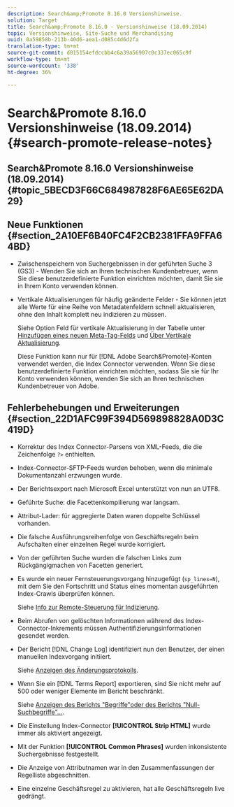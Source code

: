 ```yaml
---
description: Search&amp;Promote 8.16.0 Versionshinweise.
solution: Target
title: Search&amp;Promote 8.16.0 - Versionshinweise (18.09.2014)
topic: Versionshinweise, Site-Suche und Merchandising
uuid: 0a59858b-213b-40d6-aea1-d085c4d6d2fa
translation-type: tm+mt
source-git-commit: d015154efdccbb4c6a39a56907c0c337ec065c9f
workflow-type: tm+mt
source-wordcount: '338'
ht-degree: 36%

---
```



# Search&amp;Promote 8.16.0 Versionshinweise (18.09.2014){#search-promote-release-notes}

## Search&amp;Promote 8.16.0 Versionshinweise (18.09.2014) {#topic_5BECD3F66C684987828F6AE65E62DA29}

## Neue Funktionen {#section_2A10EF6B40FC4F2CB2381FFA9FFA64BD}

* Zwischenspeichern von Suchergebnissen in der geführten Suche 3 (GS3) - Wenden Sie sich an Ihren technischen Kundenbetreuer, wenn Sie diese benutzerdefinierte Funktion einrichten möchten, damit Sie sie in Ihrem Konto verwenden können.
* Vertikale Aktualisierungen für häufig geänderte Felder - Sie können jetzt alle Werte für eine Reihe von Metadatenfeldern schnell aktualisieren, ohne den Inhalt komplett neu indizieren zu müssen.

   Siehe Option Feld für vertikale Aktualisierung in der Tabelle unter [Hinzufügen eines neuen Meta-Tag-Felds](../c-about-settings-menu/c-about-metadata-menu.md#task_6DF188C0FC7F4831A4444CA9AFA615E5) und [Über Vertikale Aktualisierung](../c-about-index-menu/c-about-vertical-updates.md#concept_E65A70C9C2E04804BF24FBE1B3CAD899).

   Diese Funktion kann nur für [!DNL Adobe Search&Promote]-Konten verwendet werden, die Index Connector verwenden. Wenn Sie diese benutzerdefinierte Funktion einrichten möchten, sodass Sie sie für Ihr Konto verwenden können, wenden Sie sich an Ihren technischen Kundenbetreuer von Adobe.

## Fehlerbehebungen und Erweiterungen {#section_22D1AFC99F394D569898828A0D3C419D}

* Korrektur des Index Connector-Parsens von XML-Feeds, die die Zeichenfolge `?>` enthielten.
* Index-Connector-SFTP-Feeds wurden behoben, wenn die minimale Dokumentanzahl erzwungen wurde.
* Der Berichtsexport nach Microsoft Excel unterstützt von nun an UTF8.
* Geführte Suche: die Facettenkompilierung war langsam.
* Attribut-Lader: für aggregierte Daten waren doppelte Schlüssel vorhanden.
* Die falsche Ausführungsreihenfolge von Geschäftsregeln beim Aufschalten einer einzelnen Regel wurde korrigiert.
* Von der geführten Suche wurden die falschen Links zum Rückgängigmachen von Facetten generiert.
* Es wurde ein neuer Fernsteuerungsvorgang hinzugefügt (`sp_lines=N`), mit dem Sie den Fortschritt und Status eines momentan ausgeführten Index-Crawls überprüfen können.

   Siehe [Info zur Remote-Steuerung für Indizierung](../c-about-index-menu/c-about-remote-control-for-indexing.md#concept_C79B322190E84106A434E5C6D4A4118F).

* Beim Abrufen von gelöschten Informationen während des Index-Connector-Inkrements müssen Authentifizierungsinformationen gesendet werden.
* Der Bericht [!DNL Change Log] identifiziert nun den Benutzer, der einen manuellen Indexvorgang initiiert.

   Siehe [Anzeigen des Änderungsprotokolls](../c-about-reports-menu/c-about-reports-menu.md#task_166F1156719F4B3D834BEA8E249C8057).

* Wenn Sie ein [!DNL Terms Report] exportieren, sind Sie nicht mehr auf 500 oder weniger Elemente im Bericht beschränkt.

   Siehe [Anzeigen des Berichts &quot;Begriffe&quot;oder des Berichts &quot;Null-Suchbegriffe&quot;...](../c-about-reports-menu/c-about-reports-menu.md#task_53B7ED1582DD4B0E8376546A7AFC789A).

* Die Einstellung Index-Connector **[!UICONTROL Strip HTML]** wurde immer als aktiviert angezeigt.
* Mit der Funktion **[!UICONTROL Common Phrases]** wurden inkonsistente Suchergebnisse festgestellt.
* Die Anzeige von Attributnamen war in den Zusammenfassungen der Regelliste abgeschnitten.
* Eine einzelne Geschäftsregel zu aktivieren, hat alle Geschäftsregeln live gedrängt.

